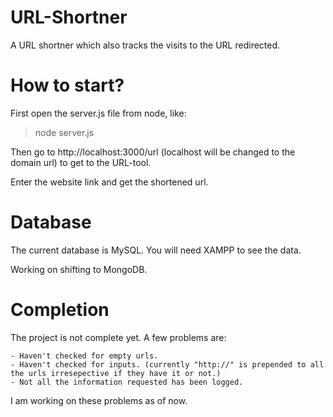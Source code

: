 # URL-Shortner
A URL shortner which also tracks the visits to the URL redirected.

# How to start?
First open the server.js file from node, like: 
 > node server.js

Then go to http://localhost:3000/url (localhost will be changed to the domain url) to get to the URL-tool.

Enter the website link and get the shortened url.

# Database
The current database is MySQL. You will need XAMPP to see the data.

Working on shifting to MongoDB.

# Completion
The project is not complete yet. A few problems are: 

    - Haven't checked for empty urls.
    - Haven't checked for inputs. (currently "http://" is prepended to all the urls irresepective if they have it or not.)
    - Not all the information requested has been logged.

I am working on these problems as of now. 